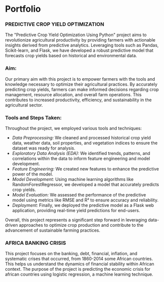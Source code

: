 # Portfolio
### PREDICTIVE CROP YIELD OPTIMIZATION

The "Predictive Crop Yield Optimization Using Python" project aims to revolutionize agricultural productivity by providing farmers with actionable insights derived from predictive analytics. Leveraging tools such as Pandas, Scikit-learn, and Flask, we have developed a robust predictive model that forecasts crop yields based on historical and environmental data. 

### Aim:

Our primary aim with this project is to empower farmers with the tools and knowledge necessary to optimize their agricultural practices. By accurately predicting crop yields, farmers can make informed decisions regarding crop management, resource allocation, and overall farm operations. This contributes to increased productivity, efficiency, and sustainability in the agricultural sector.

### Tools and Steps Taken:
Throughout the project, we employed various tools and techniques:
- *Data Preprocessing:* We cleaned and processed historical crop yield data, weather data, soil properties, and vegetation indices to ensure the dataset was ready for analysis.
- *Exploratory Data Analysis (EDA):* We identified trends, patterns, and correlations within the data to inform feature engineering and model development.
- *Feature Engineering:* We created new features to enhance the predictive power of the model.
- *Model Development:* Using machine learning algorithms like RandomForestRegressor, we developed a model that accurately predicts crop yields.
- *Model Evaluation:* We assessed the performance of the predictive model using metrics like RMSE and R² to ensure accuracy and reliability.
- *Deployment:* Finally, we deployed the predictive model as a Flask web application, providing real-time yield predictions for end-users.

Overall, this project represents a significant step forward in leveraging data-driven approaches to optimize crop production and contribute to the advancement of sustainable farming practices.


### AFRICA BANKING CRISIS
This project focuses on the banking, debt, financial, inflation, and systematic crises that occurred, from 1860-2014 some African countries. This helps us understand the dynamics of financial stability within African context.
The purpose of the project is predicting the economic crisis for african countries using logistic regression, a machine learning technique.
